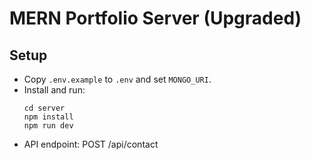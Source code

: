 # MERN Portfolio Server (Upgraded)

## Setup
- Copy `.env.example` to `.env` and set `MONGO_URI`.
- Install and run:
  ```
  cd server
  npm install
  npm run dev
  ```
- API endpoint: POST /api/contact
